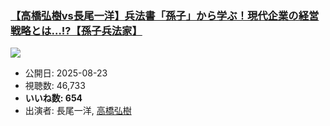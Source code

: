 ### [【高橋弘樹vs長尾一洋】兵法書「孫子」から学ぶ！現代企業の経営戦略とは…!?【孫子兵法家】](https://www.youtube.com/watch?v=BAE7mqXcRNI)
[![](https://img.youtube.com/vi/BAE7mqXcRNI/sddefault.jpg)](https://www.youtube.com/watch?v=BAE7mqXcRNI)
-   公開日: 2025-08-23
-   視聴数: 46,733
-   **いいね数: 654**
-   出演者: 長尾一洋, [高橋弘樹](/rehacq_fan/people/高橋弘樹 "wikilink")
